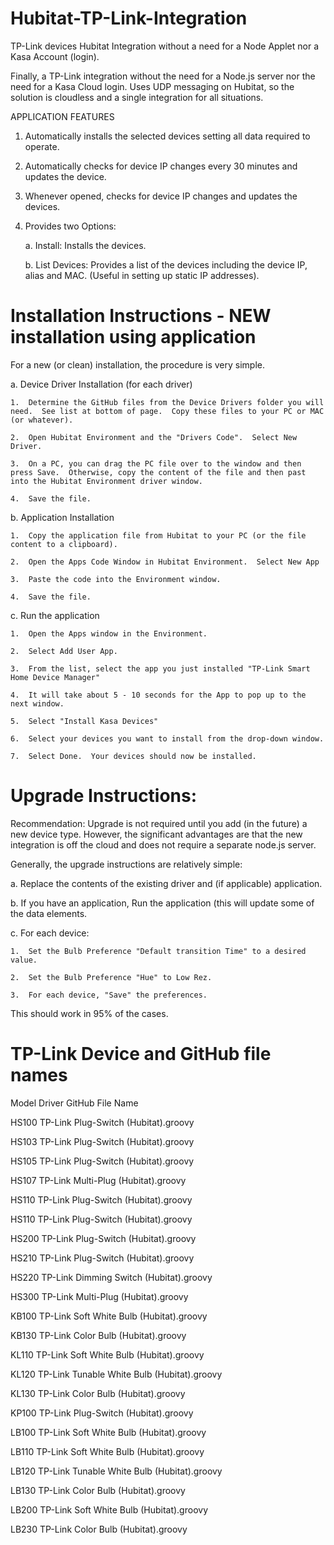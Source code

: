 # Hubitat-TP-Link-Integration
TP-Link devices Hubitat Integration without a need for a Node Applet nor a Kasa Account (login).

Finally, a TP-Link integration without the need for a Node.js server nor the need for a Kasa Cloud login.  Uses UDP messaging on Hubitat, so the solution is cloudless and a single integration for all situations.

APPLICATION FEATURES

1.  Automatically installs the selected devices setting all data required to operate.

2.  Automatically checks for device IP changes every 30 minutes and updates the device.

3.  Whenever opened, checks for device IP changes and updates the devices.

4.  Provides two Options:

    a.  Install:  Installs the devices.
    
    b.  List Devices:  Provides a list of the devices including the device IP, alias and MAC.
                        (Useful in setting up static IP addresses).

# Installation Instructions - NEW installation using application
For a new (or clean) installation, the procedure is very simple.

a.  Device Driver Installation (for each driver)

    1.  Determine the GitHub files from the Device Drivers folder you will need.  See list at bottom of page.  Copy these files to your PC or MAC (or whatever).
    
    2.  Open Hubitat Environment and the "Drivers Code".  Select New Driver.
    
    3.  On a PC, you can drag the PC file over to the window and then press Save.  Otherwise, copy the content of the file and then past into the Hubitat Environment driver window.
    
    4.  Save the file.

b.  Application Installation

    1.  Copy the application file from Hubitat to your PC (or the file content to a clipboard).
    
    2.  Open the Apps Code Window in Hubitat Environment.  Select New App
    
    3.  Paste the code into the Environment window.
    
    4.  Save the file.

c.  Run the application

    1.  Open the Apps window in the Environment.
    
    2.  Select Add User App.
    
    3.  From the list, select the app you just installed "TP-Link Smart Home Device Manager"
    
    4.  It will take about 5 - 10 seconds for the App to pop up to the next window.
    
    5.  Select "Install Kasa Devices"
    
    6.  Select your devices you want to install from the drop-down window.
    
    7.  Select Done.  Your devices should now be installed.
    
    
# Upgrade Instructions:
Recommendation:  Upgrade is not required until you add (in the future) a new device type.  However, the significant advantages are that the new integration is off the cloud and does not require a separate node.js server.

Generally, the upgrade instructions are relatively simple:

a.  Replace the contents of the existing driver and (if applicable) application.

b.  If you have an application, Run the application (this will update some of the data elements.

c.  For each device:

    1.  Set the Bulb Preference "Default transition Time" to a desired value.
    
    2.  Set the Bulb Preference "Hue" to Low Rez.
    
    3.  For each device, "Save" the preferences.
    
This should work in 95% of the cases.

# TP-Link Device and GitHub file names

Model	Driver GitHub File Name

HS100	TP-Link Plug-Switch (Hubitat).groovy

HS103	TP-Link Plug-Switch (Hubitat).groovy

HS105	TP-Link Plug-Switch (Hubitat).groovy

HS107	TP-Link Multi-Plug (Hubitat).groovy

HS110	TP-Link Plug-Switch (Hubitat).groovy

HS110	TP-Link Plug-Switch (Hubitat).groovy

HS200	TP-Link Plug-Switch (Hubitat).groovy

HS210	TP-Link Plug-Switch (Hubitat).groovy

HS220	TP-Link Dimming Switch (Hubitat).groovy

HS300	TP-Link Multi-Plug (Hubitat).groovy

KB100	TP-Link Soft White Bulb (Hubitat).groovy

KB130	TP-Link Color Bulb (Hubitat).groovy

KL110	TP-Link Soft White Bulb (Hubitat).groovy

KL120	TP-Link Tunable White Bulb (Hubitat).groovy

KL130	TP-Link Color Bulb (Hubitat).groovy

KP100	TP-Link Plug-Switch (Hubitat).groovy

LB100	TP-Link Soft White Bulb (Hubitat).groovy

LB110	TP-Link Soft White Bulb (Hubitat).groovy

LB120	TP-Link Tunable White Bulb (Hubitat).groovy

LB130	TP-Link Color Bulb (Hubitat).groovy

LB200	TP-Link Soft White Bulb (Hubitat).groovy

LB230	TP-Link Color Bulb (Hubitat).groovy

